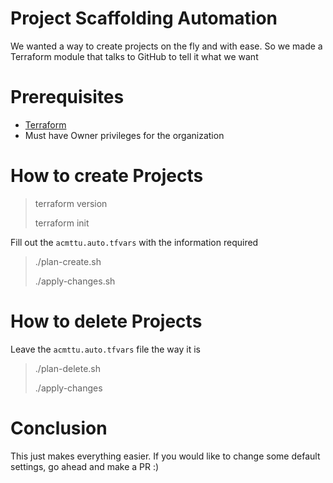 # Project Scaffolding Automation

We wanted a way to create projects on the fly and with ease. So we made
a Terraform module that talks to GitHub to tell it what we want

# Prerequisites
- [Terraform](https://www.terraform.io/downloads.html)
- Must have Owner privileges for the organization

# How to create Projects

> terraform version
>
> terraform init

Fill out the `acmttu.auto.tfvars` with the information required

> ./plan-create.sh
>
> ./apply-changes.sh
  
# How to delete Projects

Leave the `acmttu.auto.tfvars` file the way it is

> ./plan-delete.sh
>
> ./apply-changes

# Conclusion

This just makes everything easier. If you would like to change some default
settings, go ahead and make a PR :)
